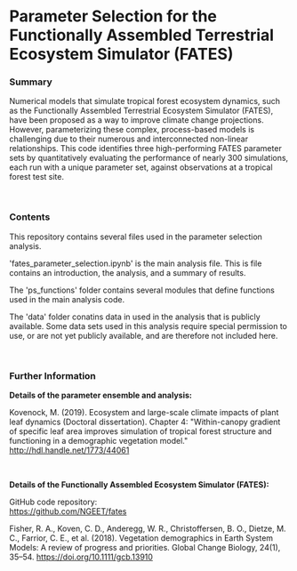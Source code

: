 # Parameter Selection for the Functionally Assembled Terrestrial Ecosystem Simulator (FATES)

### Summary
Numerical models that simulate tropical forest ecosystem dynamics, such as the Functionally Assembled Terrestrial Ecosystem Simulator (FATES), have been proposed as a way to improve climate change projections. However, parameterizing these complex, process-based models is challenging due to their numerous and interconnected non-linear relationships. This code identifies three high-performing FATES parameter sets by quantitatively evaluating the performance of nearly 300 simulations, each run with a unique parameter set, against observations at a tropical forest test site.

<br>

### Contents
This repository contains several files used in the parameter selection analysis.

'fates_parameter_selection.ipynb' is the main analysis file. This is file contains an introduction, the analysis, and a summary of results.

The 'ps_functions' folder contains several modules that define functions used in the main analysis code.

The 'data' folder conatins data in used in the analysis that is publicly available. Some data sets used in this analysis require special permission to use, or are not yet publicly available, and are therefore not included here.

<br>

### Further Information
__Details of the parameter ensemble and analysis:__

Kovenock, M. (2019). Ecosystem and large-scale climate impacts of plant leaf dynamics (Doctoral dissertation). Chapter 4: "Within-canopy gradient of specific leaf area improves simulation of tropical forest structure and functioning in a demographic vegetation model." http://hdl.handle.net/1773/44061

<br>

__Details of the Functionally Assembled Ecosystem Simulator (FATES):__

GitHub code repository: <br>
https://github.com/NGEET/fates

Fisher, R. A., Koven, C. D., Anderegg, W. R., Christoffersen, B. O., Dietze, M. C., Farrior, C. E., et al. (2018). Vegetation demographics in Earth System Models: A review of progress and priorities. Global Change Biology, 24(1), 35–54. https://doi.org/10.1111/gcb.13910
